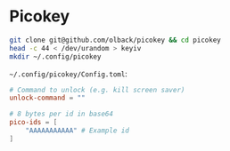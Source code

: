 # Picokey

```bash
git clone git@github.com/olback/picokey && cd picokey
head -c 44 < /dev/urandom > keyiv
mkdir ~/.config/picokey
```

`~/.config/picokey/Config.toml`:
```toml
# Command to unlock (e.g. kill screen saver)
unlock-command = ""

# 8 bytes per id in base64
pico-ids = [
    "AAAAAAAAAAA" # Example id
]
```

